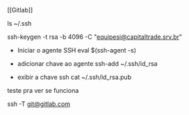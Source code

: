 [[Gitlab]]

ls ~/.ssh

ssh-keygen -t rsa -b 4096 -C "equipesi@capitaltrade.srv.br"

- Iniciar o agente SSH
eval $(ssh-agent -s)

- adicionar chave ao agente
ssh-add ~/.ssh/id_rsa

- exibir a chave ssh
cat ~/.ssh/id_rsa.pub

teste pra ver se funciona

ssh -T git@gitlab.com



